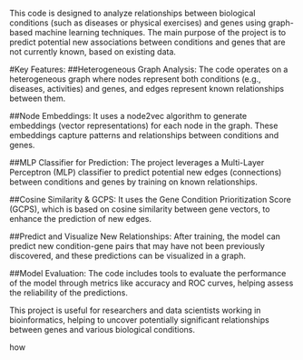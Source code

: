 This code is designed to analyze relationships between biological conditions (such as diseases or physical exercises) and genes using graph-based machine learning techniques. The main purpose of the project is to predict potential new associations between conditions and genes that are not currently known, based on existing data.

#Key Features:
##Heterogeneous Graph Analysis: The code operates on a heterogeneous graph where nodes represent both conditions (e.g., diseases, activities) and genes, and edges represent known relationships between them.

##Node Embeddings: It uses a node2vec algorithm to generate embeddings (vector representations) for each node in the graph. These embeddings capture patterns and relationships between conditions and genes.

##MLP Classifier for Prediction: The project leverages a Multi-Layer Perceptron (MLP) classifier to predict potential new edges (connections) between conditions and genes by training on known relationships.

##Cosine Similarity & GCPS: It uses the Gene Condition Prioritization Score (GCPS), which is based on cosine similarity between gene vectors, to enhance the prediction of new edges.

##Predict and Visualize New Relationships: After training, the model can predict new condition-gene pairs that may have not been previously discovered, and these predictions can be visualized in a graph.

##Model Evaluation: The code includes tools to evaluate the performance of the model through metrics like accuracy and ROC curves, helping assess the reliability of the predictions.

This project is useful for researchers and data scientists working in bioinformatics, helping to uncover potentially significant relationships between genes and various biological conditions.


how 



